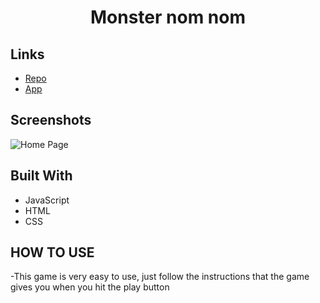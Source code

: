 <h1 align="center">Monster nom nom</h1>

## Links

- [Repo](https://github.com/guillemmj33/monster-nom-nom )
- [App](https://monsternomnom.netlify.app/)

## Screenshots

![Home Page](https://github.com/guillemmj33/monster-nom-nom/blob/main/assets/Images/Captura%20de%20Pantalla%202022-10-28%20a%20las%2012.27.14.png) 

## Built With

- JavaScript
- HTML
- CSS

## HOW TO USE

-This game is very easy to use, just follow the instructions that the game gives you when you hit the play button
